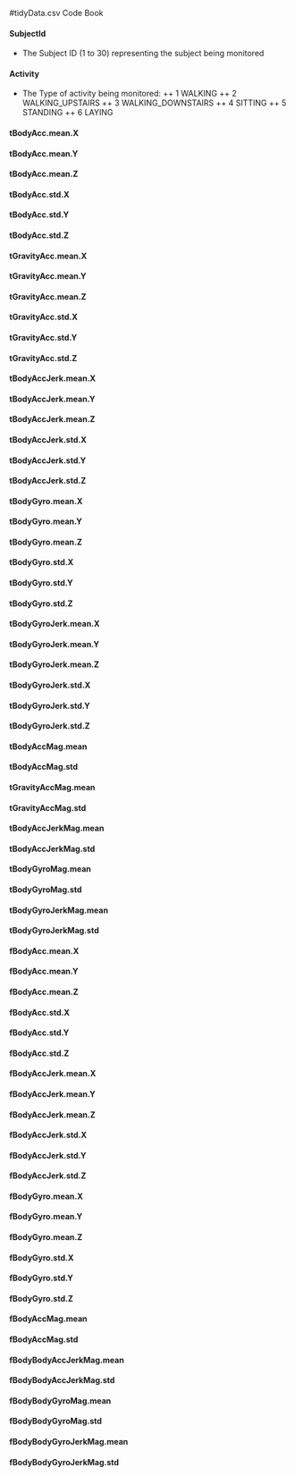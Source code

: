 #tidyData.csv Code Book

#### SubjectId
+ The Subject ID (1 to 30) representing the subject being monitored
#### Activity
+ The Type of activity being monitored: 
++ 1 WALKING
++ 2 WALKING_UPSTAIRS
++ 3 WALKING_DOWNSTAIRS
++ 4 SITTING
++ 5 STANDING
++ 6 LAYING 
#### tBodyAcc.mean.X
#### tBodyAcc.mean.Y
#### tBodyAcc.mean.Z
#### tBodyAcc.std.X
#### tBodyAcc.std.Y
#### tBodyAcc.std.Z
#### tGravityAcc.mean.X
#### tGravityAcc.mean.Y
#### tGravityAcc.mean.Z
#### tGravityAcc.std.X
#### tGravityAcc.std.Y
#### tGravityAcc.std.Z
#### tBodyAccJerk.mean.X
#### tBodyAccJerk.mean.Y
#### tBodyAccJerk.mean.Z
#### tBodyAccJerk.std.X
#### tBodyAccJerk.std.Y
#### tBodyAccJerk.std.Z
#### tBodyGyro.mean.X
#### tBodyGyro.mean.Y
#### tBodyGyro.mean.Z
#### tBodyGyro.std.X
#### tBodyGyro.std.Y
#### tBodyGyro.std.Z
#### tBodyGyroJerk.mean.X
#### tBodyGyroJerk.mean.Y
#### tBodyGyroJerk.mean.Z
#### tBodyGyroJerk.std.X
#### tBodyGyroJerk.std.Y
#### tBodyGyroJerk.std.Z
#### tBodyAccMag.mean
#### tBodyAccMag.std
#### tGravityAccMag.mean
#### tGravityAccMag.std
#### tBodyAccJerkMag.mean
#### tBodyAccJerkMag.std
#### tBodyGyroMag.mean
#### tBodyGyroMag.std
#### tBodyGyroJerkMag.mean
#### tBodyGyroJerkMag.std
#### fBodyAcc.mean.X
#### fBodyAcc.mean.Y
#### fBodyAcc.mean.Z
#### fBodyAcc.std.X
#### fBodyAcc.std.Y
#### fBodyAcc.std.Z
#### fBodyAccJerk.mean.X
#### fBodyAccJerk.mean.Y
#### fBodyAccJerk.mean.Z
#### fBodyAccJerk.std.X
#### fBodyAccJerk.std.Y
#### fBodyAccJerk.std.Z
#### fBodyGyro.mean.X
#### fBodyGyro.mean.Y
#### fBodyGyro.mean.Z
#### fBodyGyro.std.X
#### fBodyGyro.std.Y
#### fBodyGyro.std.Z
#### fBodyAccMag.mean
#### fBodyAccMag.std
#### fBodyBodyAccJerkMag.mean
#### fBodyBodyAccJerkMag.std
#### fBodyBodyGyroMag.mean
#### fBodyBodyGyroMag.std
#### fBodyBodyGyroJerkMag.mean
#### fBodyBodyGyroJerkMag.std

